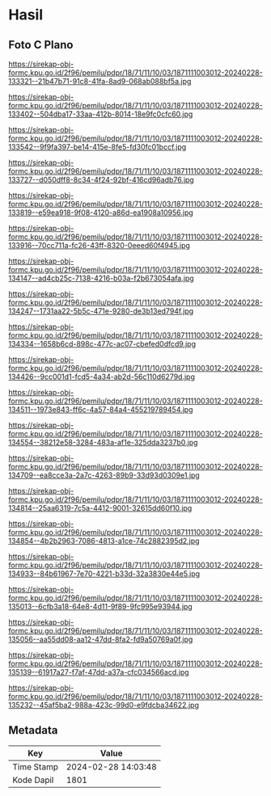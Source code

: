 # Hasil

## Foto C Plano

https://sirekap-obj-formc.kpu.go.id/2f96/pemilu/pdpr/18/71/11/10/03/1871111003012-20240228-133321--21b47b71-91c8-41fa-8ad9-068ab088bf5a.jpg

https://sirekap-obj-formc.kpu.go.id/2f96/pemilu/pdpr/18/71/11/10/03/1871111003012-20240228-133402--504dba17-33aa-412b-8014-18e9fc0cfc60.jpg

https://sirekap-obj-formc.kpu.go.id/2f96/pemilu/pdpr/18/71/11/10/03/1871111003012-20240228-133542--9f9fa397-be14-415e-8fe5-fd30fc01bccf.jpg

https://sirekap-obj-formc.kpu.go.id/2f96/pemilu/pdpr/18/71/11/10/03/1871111003012-20240228-133727--d050dff8-8c34-4f24-92bf-416cd96adb76.jpg

https://sirekap-obj-formc.kpu.go.id/2f96/pemilu/pdpr/18/71/11/10/03/1871111003012-20240228-133819--e59ea918-9f08-4120-a86d-ea1908a10956.jpg

https://sirekap-obj-formc.kpu.go.id/2f96/pemilu/pdpr/18/71/11/10/03/1871111003012-20240228-133916--70cc711a-fc26-43ff-8320-0eeed60f4945.jpg

https://sirekap-obj-formc.kpu.go.id/2f96/pemilu/pdpr/18/71/11/10/03/1871111003012-20240228-134147--ad4cb25c-7138-4216-b03a-f2b673054afa.jpg

https://sirekap-obj-formc.kpu.go.id/2f96/pemilu/pdpr/18/71/11/10/03/1871111003012-20240228-134247--1731aa22-5b5c-471e-9280-de3b13ed794f.jpg

https://sirekap-obj-formc.kpu.go.id/2f96/pemilu/pdpr/18/71/11/10/03/1871111003012-20240228-134334--1658b6cd-898c-477c-ac07-cbefed0dfcd9.jpg

https://sirekap-obj-formc.kpu.go.id/2f96/pemilu/pdpr/18/71/11/10/03/1871111003012-20240228-134426--9cc001d1-fcd5-4a34-ab2d-56c110d6279d.jpg

https://sirekap-obj-formc.kpu.go.id/2f96/pemilu/pdpr/18/71/11/10/03/1871111003012-20240228-134511--1973e843-ff6c-4a57-84a4-455219789454.jpg

https://sirekap-obj-formc.kpu.go.id/2f96/pemilu/pdpr/18/71/11/10/03/1871111003012-20240228-134554--38212e58-3284-483a-af1e-325dda3237b0.jpg

https://sirekap-obj-formc.kpu.go.id/2f96/pemilu/pdpr/18/71/11/10/03/1871111003012-20240228-134709--ea8cce3a-2a7c-4263-89b9-33d93d0309e1.jpg

https://sirekap-obj-formc.kpu.go.id/2f96/pemilu/pdpr/18/71/11/10/03/1871111003012-20240228-134814--25aa6319-7c5a-4412-9001-32615dd60f10.jpg

https://sirekap-obj-formc.kpu.go.id/2f96/pemilu/pdpr/18/71/11/10/03/1871111003012-20240228-134854--4b2b2963-7086-4813-a1ce-74c2882395d2.jpg

https://sirekap-obj-formc.kpu.go.id/2f96/pemilu/pdpr/18/71/11/10/03/1871111003012-20240228-134933--84b61967-7e70-4221-b33d-32a3830e44e5.jpg

https://sirekap-obj-formc.kpu.go.id/2f96/pemilu/pdpr/18/71/11/10/03/1871111003012-20240228-135013--6cfb3a18-64e8-4d11-9f89-9fc995e93944.jpg

https://sirekap-obj-formc.kpu.go.id/2f96/pemilu/pdpr/18/71/11/10/03/1871111003012-20240228-135056--aa55dd08-aa12-47dd-8fa2-fd9a50769a0f.jpg

https://sirekap-obj-formc.kpu.go.id/2f96/pemilu/pdpr/18/71/11/10/03/1871111003012-20240228-135139--61917a27-f7af-47dd-a37a-cfc034566acd.jpg

https://sirekap-obj-formc.kpu.go.id/2f96/pemilu/pdpr/18/71/11/10/03/1871111003012-20240228-135232--45af5ba2-988a-423c-99d0-e9fdcba34622.jpg


## Metadata

| Key        | Value               |
| ---------- | ------------------- |
| Time Stamp | 2024-02-28 14:03:48 |
| Kode Dapil | 1801                |



